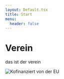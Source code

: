 ```yaml
---
layout: Default.tsx
title: Start
menu:
  header: false
---
```

# Verein
das ist der verein

![Kofinanziert von der EU](/media/images/efre-esf_lo_kombination_eu-logo_freistaatsachsen_h_rgb_600dpi.jpg)
